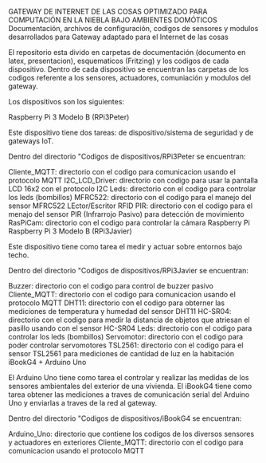 GATEWAY DE INTERNET DE LAS COSAS OPTIMIZADO PARA COMPUTACIÓN EN LA NIEBLA BAJO AMBIENTES DOMÓTICOS
Documentación, archivos de configuración, codigos de sensores y modulos desarrollados para Gateway adaptado para el Internet de las cosas

El repositorio esta divido en carpetas de documentación (documento en latex, presentacion), esquematicos (Fritzing) y los codigos de cada dispositivo. Dentro de cada dispositivo se encuentran las carpetas de los codigos referente a los sensores, actuadores, comuniación y modulos del gateway.

Los dispositivos son los siguientes:

Raspberry Pi 3 Modelo B (RPi3Peter)

Este dispositivo tiene dos tareas: de dispositivo/sistema de seguridad y de gateways IoT.

Dentro del directorio "Codigos de dispositivos/RPi3Peter se encuentran:

Cliente_MQTT: directorio con el codigo para comunicacion usando el protocolo MQTT
I2C_LCD_Driver: directorio con codigo para usar la pantalla LCD 16x2 con el protocolo I2C
Leds: directorio con el codigo para controlar los leds (bombillos)
MFRC522: directorio con el codigo para el manejo del sensor MFRC522 LEctor/Escritor RFID
PIR: directorio con el codigo para el menajo del sensor PIR (Infrarrojo Pasivo) para detección de movimiento
RasPiCam: directorio con el codigo para controlar la cámara Raspberry Pi
Raspberry Pi 3 Modelo B (RPi3Javier)

Este dispositivo tiene como tarea el medir y actuar sobre entornos bajo techo.

Dentro del directorio "Codigos de dispositivos/RPi3Javier se encuentran:

Buzzer: directorio con el codigo para control de buzzer pasivo
Cliente_MQTT: directorio con el codigo para comunicacion usando el protocolo MQTT
DHT11: directorio con el codigo para obterner las mediciones de temperatura y humedad del sensor DHT11
HC-SR04: directorio con el codigo para medir la distancia de objetos que atriesan el pasillo usando con el sensor HC-SR04
Leds: directorio con el codigo para controlar los leds (bombillos)
Servomotor: directorio con el codigo para poder controlar servomotores
TSL2561: directorio con el codigo para el sensor TSL2561 para mediciones de cantidad de luz en la habitación
iBookG4 + Arduino Uno

El Arduino Uno tiene como tarea el controlar y realizar las medidas de los sensores ambientales del exterior de una vivienda. El iBookG4 tiene como tarea obtener las mediciones a traves de comunicación serial del Arduino Uno y enviarlas a traves de la red al gateway.

Dentro del directorio "Codigos de dispositivos/iBookG4 se encuentran:

Arduino_Uno: directorio que contiene los codigos de los diversos sensores y actuadores en exteriores
Cliente_MQTT: directorio con el codigo para comunicacion usando el protocolo MQTT

